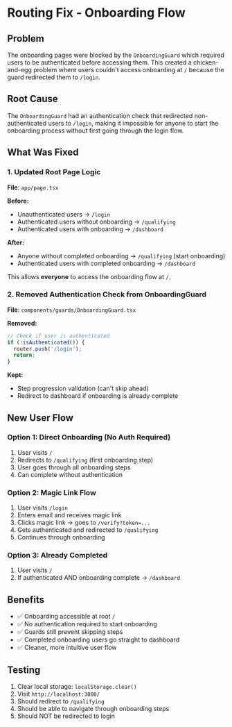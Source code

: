 # Routing Fix - Onboarding Flow

## Problem
The onboarding pages were blocked by the `OnboardingGuard` which required users to be authenticated before accessing them. This created a chicken-and-egg problem where users couldn't access onboarding at `/` because the guard redirected them to `/login`.

## Root Cause
The `OnboardingGuard` had an authentication check that redirected non-authenticated users to `/login`, making it impossible for anyone to start the onboarding process without first going through the login flow.

## What Was Fixed

### 1. Updated Root Page Logic
**File**: `app/page.tsx`

**Before:**
- Unauthenticated users → `/login`
- Authenticated users without onboarding → `/qualifying`
- Authenticated users with onboarding → `/dashboard`

**After:**
- Anyone without completed onboarding → `/qualifying` (start onboarding)
- Authenticated users with completed onboarding → `/dashboard`

This allows **everyone** to access the onboarding flow at `/`.

### 2. Removed Authentication Check from OnboardingGuard
**File**: `components/guards/OnboardingGuard.tsx`

**Removed:**
```typescript
// Check if user is authenticated
if (!isAuthenticated()) {
  router.push('/login');
  return;
}
```

**Kept:**
- Step progression validation (can't skip ahead)
- Redirect to dashboard if onboarding is already complete

## New User Flow

### Option 1: Direct Onboarding (No Auth Required)
1. User visits `/`
2. Redirects to `/qualifying` (first onboarding step)
3. User goes through all onboarding steps
4. Can complete without authentication

### Option 2: Magic Link Flow
1. User visits `/login`
2. Enters email and receives magic link
3. Clicks magic link → goes to `/verify?token=...`
4. Gets authenticated and redirected to `/qualifying`
5. Continues through onboarding

### Option 3: Already Completed
1. User visits `/`
2. If authenticated AND onboarding complete → `/dashboard`

## Benefits
- ✅ Onboarding accessible at root `/`
- ✅ No authentication required to start onboarding
- ✅ Guards still prevent skipping steps
- ✅ Completed onboarding users go straight to dashboard
- ✅ Cleaner, more intuitive user flow

## Testing
1. Clear local storage: `localStorage.clear()`
2. Visit `http://localhost:3000/`
3. Should redirect to `/qualifying`
4. Should be able to navigate through onboarding steps
5. Should NOT be redirected to login


